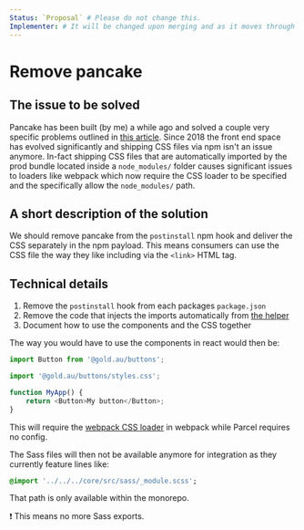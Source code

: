 ```yaml
---
Status: `Proposal` # Please do not change this.
Implementer: # It will be changed upon merging and as it moves through the RFC stages
---
```


# Remove pancake

## The issue to be solved

Pancake has been built (by me) a while ago and solved a couple very specific problems outlined in [this article](https://medium.com/dailyjs/npm-and-the-front-end-950c79fc22ce).
Since 2018 the front end space has evolved significantly and shipping CSS files via npm isn't an issue anymore.
In-fact shipping CSS files that are automatically imported by the prod bundle located inside a `node_modules/` folder causes significant issues to loaders like webpack which now require the CSS loader to be specified and the specifically allow the `node_modules/` path.

## A short description of the solution

We should remove pancake from the `postinstall` npm hook and deliver the CSS separately in the npm payload.
This means consumers can use the CSS file the way they like including via the `<link>` HTML tag.

## Technical details

1. Remove the `postinstall` hook from each packages `package.json`
2. Remove the code that injects the imports automatically from [the helper](https://github.com/designsystemau/design-system-components/blob/master/scripts/helper.js#L432)
3. Document how to use the components and the CSS together

The way you would have to use the components in react would then be:

```js
import Button from '@gold.au/buttons';

import '@gold.au/buttons/styles.css';

function MyApp() {
	return <Button>My button</Button>;
}
```

This will require the [webpack CSS loader](https://webpack.js.org/loaders/css-loader/) in webpack while Parcel requires no config.

The Sass files will then not be available anymore for integration as they currently feature lines like:

```sass
@import '../../../core/src/sass/_module.scss';
```

That path is only available within the monorepo.

❗️ This means no more Sass exports.
